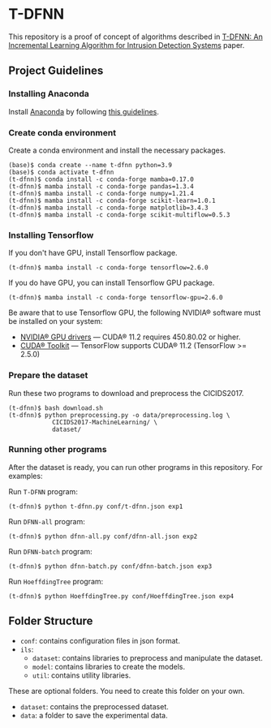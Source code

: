 
# T-DFNN

This repository is a proof of concept of algorithms described in [T-DFNN: An Incremental Learning Algorithm for Intrusion Detection Systems](https://github.com/datanduth/t-dfnn) paper.

## Project Guidelines

### Installing Anaconda
Install [Anaconda](https://www.anaconda.com/) by following [this guidelines](https://docs.anaconda.com/anaconda/install/). 

### Create conda environment

Create a conda environment and install the necessary packages.

    (base)$ conda create --name t-dfnn python=3.9
    (base)$ conda activate t-dfnn
    (t-dfnn)$ conda install -c conda-forge mamba=0.17.0
    (t-dfnn)$ mamba install -c conda-forge pandas=1.3.4
    (t-dfnn)$ mamba install -c conda-forge numpy=1.21.4
    (t-dfnn)$ mamba install -c conda-forge scikit-learn=1.0.1
    (t-dfnn)$ mamba install -c conda-forge matplotlib=3.4.3
    (t-dfnn)$ mamba install -c conda-forge scikit-multiflow=0.5.3
    
### Installing Tensorflow

If you don't have GPU, install Tensorflow package.

    (t-dfnn)$ mamba install -c conda-forge tensorflow=2.6.0

If you do have GPU, you can install Tensorflow GPU package.

    (t-dfnn)$ mamba install -c conda-forge tensorflow-gpu=2.6.0
    
Be aware that to use Tensorflow GPU, the following NVIDIA® software must be installed on your system:

-   [NVIDIA® GPU drivers](https://www.nvidia.com/drivers) — CUDA® 11.2 requires 450.80.02 or higher.
-   [CUDA® Toolkit](https://developer.nvidia.com/cuda-toolkit-archive) — TensorFlow supports CUDA® 11.2 (TensorFlow >= 2.5.0) 

### Prepare the dataset

Run these two programs to download and preprocess the CICIDS2017.

    (t-dfnn)$ bash download.sh
    (t-dfnn)$ python preprocessing.py -o data/preprocessing.log \
			    CICIDS2017-MachineLearning/ \
			    dataset/

### Running other programs

After the dataset is ready, you can run other programs in this repository. For examples:

Run `T-DFNN` program:

    (t-dfnn)$ python t-dfnn.py conf/t-dfnn.json exp1

Run `DFNN-all` program:

    (t-dfnn)$ python dfnn-all.py conf/dfnn-all.json exp2

Run `DFNN-batch` program:

    (t-dfnn)$ python dfnn-batch.py conf/dfnn-batch.json exp3

Run `HoeffdingTree` program:

    (t-dfnn)$ python HoeffdingTree.py conf/HoeffdingTree.json exp4
 

## Folder Structure 

 - `conf`: contains configuration files in json format.
 - `ils`:
	 - `dataset`: contains libraries to preprocess and manipulate the dataset.
	 - `model`: contains libraries to create the models.
	 - `util`: contains utility libraries.

These are optional folders. You need to create this folder on your own.
- `dataset`: contains the preprocessed dataset. 
- `data`: a folder to save the experimental data.
